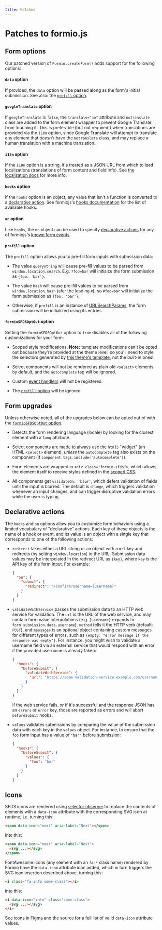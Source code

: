 ```yaml
---
title: Patches
---
```


# Patches to formio.js

## Form options
Our patched version of `Formio.createForm()` adds support for the following
options:

#### `data` option
If provided, the `data` option will be passed along as the form's initial
submission. See also: the [`prefill` option](#prefill-option).

#### `googleTranslate` option
If `googleTranslate` is `false`, the `translate="no"` attribute and
`notranslate` class are added to the form element wrapper to prevent Google
Translate from touching it. This is preferable (but not required!) when
translations are provided via the `i18n` option, since Google Translate will
attempt to translate any element that _doesn't_ have the `notranslate` class,
and may replace a human translation with a machine translation.

#### `i18n` option
If the `i18n` option is a string, it's treated as a JSON URL from which to
load localizations (translations of form content and field info). See [the
localization docs](./localization.md) for more info.

#### `hooks` option
If the `hooks` option is an object, any value that isn't a function is
converted to a [declarative action](#declarative-actions). See formiojs's
[hooks documentation](https://github.com/formio/formio.js/wiki/Form-Renderer#hooks)
for the list of available hooks.

#### `on` option
Like `hooks`, the `on` object can be used to specify [declarative
actions](#declarative-actions) for any of formiojs's
[known form events](https://github.com/formio/formio.js/wiki/Form-Renderer#events).

#### `prefill` option
The `prefill` option allows you to pre-fill form inputs with submission
data:

* The value `querystring` will cause pre-fill values to be parsed from
  `window.location.search`. E.g. `?foo=bar` will initialze the form
  submission as `{foo: 'bar'}`.

* The value `hash` will cause pre-fill values to be parsed from
  `window.location.hash` (afer the leading `#`), so `#foo=bar` will
  initialize the form submission as `{foo: 'bar'}`.

* Otherwise, if `prefill` is an instance of [URLSearchParams], the form
  submission will be initialized using its entries.

#### `formioSFDSOptOut` option
Setting the `formioSFDSOptOut` option to `true` disables all of the
following customizations for your form:

* Scoped style modifications. **Note:** template modifications can't be
  opted out because they're provided at the theme level, so you'll need to
  style the selectors generated by [this theme's template](src/templates),
  not the built-in ones!

* Select components will not be rendered as plain old `<select>` elements
  by default, and the `autocomplete` tag will be ignored.

* Custom [event handlers](#on-option) will not be registered.

* The [`prefill` option](#prefill-option) will be ignored.

## Form upgrades
Unless otherwise noted, all of the upgrades below can be opted out of with the
[`formioSFDSOptOut` option](#formiosfdsoptout-option).

* Detects the form rendering language (locale) by looking for the closest
  element with a `lang` attribute.

* Select components are made to always use the `html5` "widget" (an HTML
  `<select>` element), _unless_ the `autocomplete` tag also exists on the
  component (if `component.tags.include('autocomplete')`).

* Form elements are wrapped in `<div class="formio-sfds">`, which allows the
  element itself to receive styles defined in the [scoped CSS](#scoped-css).

* All components get `validateOn: 'blur'`, which defers validation of fields
  until the input is blurred. The default is `change`, which triggers
  validation whenever an input changes, and can trigger disruptive validation
  errors while the user is typing.


## Declarative actions
The `hooks` and `on` options allow you to customize form behaviors using a
limited vocabulary of "declarative" actions. Each key of these objects is
the name of a hook or event, and its value is an object with a single key
that corresponds to one of the following actions:

* `redirect` takes either a URL string or an object with a `url` key and
  redirects (by setting `window.location`) to the URL. Submission data
  values may be interpolated in the redirect URL as `{key}`, where `key` is
  the API key of the form input. For example:

    ```json
    {
      "on": {
        "submit": {
          "redirect": "/confirm?username={username}"
        }
      }
    }
    ```

* `validateWithService` passes the submission data to an HTTP web service
  for validation. The `url` is the URL of the web service, and may contain
  form value interpolations (e.g. `{username}` expands to
  `form.submission.data.username`), `method` tells it the HTTP verb
  (default: `POST`), and `messages` is an optional object containing custom
  messages for different types of errors, such as
  `{empty: "error message if the response was empty"}`. For instance, you
  might wish to validate a username field via an external service that
  would respond with an error if the provided username is already taken:

    ```json
    {
      "hooks": {
        "beforeSubmit": {
          "validateWithService": {
            "url": "https://some-validation-service.example.com/username/{username}"
          }
        }
      }
    }
    ```

  If the web service fails, _or_ if it's successful and the response JSON
  has an `errors` or `error` key, those are reported as errors and will
  abort `beforeSubmit` hooks.

* `values` validates submissions by comparing the value of the submission
  data with each key in the `values` object. For instance, to ensure that
  the `foo` form input has a value of `"bar"` before submission:

    ```json
    {
      "hooks": {
        "beforeSubmit": {
          "values": {
            "foo": "bar"
          }
        }
      }
    }
    ```

## Icons
SFDS icons are rendered using [selector observer](https://github.com/josh/selector-observer)
to replace the contents of elements with a `data-icon` attribute with the
corresponding SVG icon at runtime, i.e. turning this:

```html
<span data-icon="next" aria-label="Next"></span>
```

into this:

```html
<span data-icon="next" aria-label="Next">
  <svg ...></svg>
</span>
```

FontAwesome icons (any element with an `fa-*` class name) rendered by Formio
have the `data-icon` attribute icon added, which in turn triggers the SVG icon
insertion described above, turning this:

```html
<i class="fa-info some-class"></i>
```

into this:

```html
<i data-icon="info" class="some-class">
  <svg ...></svg>
</i>
```

See [icons in Figma] and [the source](../src/icons/index.js) for a full list of
valid `data-icon` attribute values.

[icons in Figma]: https://www.figma.com/file/Eyr2mvPBRMkkecBmbkkGogvP/Assets?node-id=38%3A8
[URLSearchParams]: https://developer.mozilla.org/en-US/docs/Web/API/URLSearchParams
